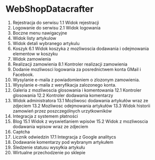 # WebShopDatacrafter

1. Rejestracja do serwisu
1.1 Widok rejestracji
2. Logowanie do serwisu
2.1 Widok logowania
3. Boczne menu nawigacyjne
4. Widok listy artykulow
5. Widok detali wybranego artykulu
6. Koszyk
6.1 Widok koszyka z mozliwoscia dodawania i odejmowania elementow w koszyku
7. Widok zamowienia
8. Realizacji zamowienia
8.1 Kontroler realizacji zamowienia
9. Dodanie mozliwosci logowania za posrednictwem konta GMail i Facebook.
10. Wysylanie e-maila z powiadomieniem o zlozonym zamowienia.
11. Wysylanie e-maila z weryfikacja zalozonego konta.
12. Galeria z mozliwoscia glosowania i komentowania
12.1 Kontroler glosowania
12.2 Kontroler dodawania komentarzy
13. Widok administratora
13.1 Mozliwosc dodawania artykułów wraz ze zdjeciem
13.2 Mozliwosc odejmowania artykułów
13.3 Widok historii zamowień przez poszczególnych urzytkowników
14. Integracja z systemem płatności
15. Blog
15.1 Widok z wyswietlaniem wpisów
15.2 Widok z mozliwoscia dodawania wpisow wraz ze zdjeciem
16. Captcha
17. Licznik odwiedzin
17.1 Integracja z Google analitycs
18. Dodawanie komentarzy pod wybranym artykułem
19. Śledzenie statusu wysyłkia artykułu
20. Wirtualne przechodzenie po sklepie
